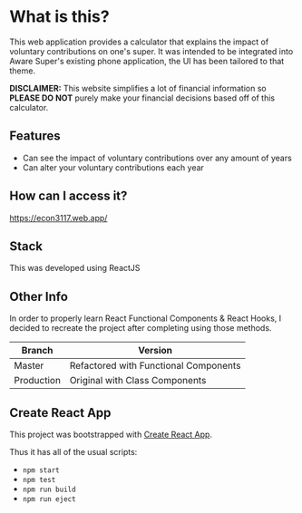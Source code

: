 # What is this?
This web application provides a calculator that explains the impact of voluntary contributions on one's super. It was intended to be integrated into Aware Super's existing phone application, the UI has been tailored to that theme.

**DISCLAIMER:** This website simplifies a lot of financial information so **PLEASE DO NOT** purely make your financial decisions based off of this calculator.

## Features
* Can see the impact of voluntary contributions over any amount of years
* Can alter your voluntary contributions each year

## How can I access it?
https://econ3117.web.app/

## Stack
This was developed using ReactJS

## Other Info
In order to properly learn React Functional Components & React Hooks, I decided to recreate the project after completing using those methods.

|Branch|Version|
|--|--|
|Master|Refactored with Functional Components|
 |Production|Original with Class Components|

## Create React App

This project was bootstrapped with [Create React App](https://github.com/facebook/create-react-app).

Thus it has all of the usual scripts:
* `npm start`
* `npm test`
* `npm run build`
* `npm run eject`
